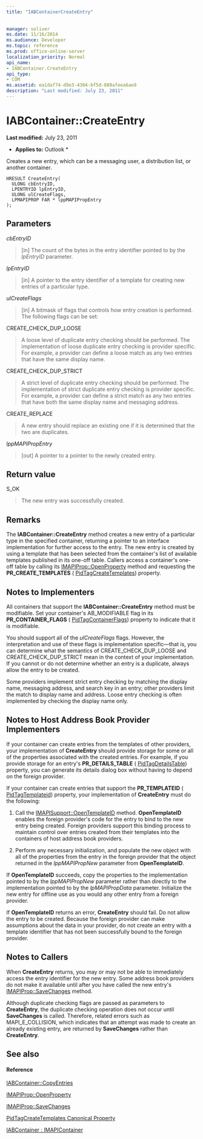 ```yaml
---
title: "IABContainerCreateEntry"
 
 
manager: soliver
ms.date: 11/16/2014
ms.audience: Developer
ms.topic: reference
ms.prod: office-online-server
localization_priority: Normal
api_name:
- IABContainer.CreateEntry
api_type:
- COM
ms.assetid: ea1daf74-d9e3-4304-bf5d-889afeea6ae9
description: "Last modified: July 23, 2011"
---
```


# IABContainer::CreateEntry

 **Last modified:** July 23, 2011 
  
 * **Applies to:** Outlook * 
  
Creates a new entry, which can be a messaging user, a distribution list, or another container.
  
```
HRESULT CreateEntry(
  ULONG cbEntryID,
  LPENTRYID lpEntryID,
  ULONG ulCreateFlags,
  LPMAPIPROP FAR * lppMAPIPropEntry
);
```

## Parameters

 _cbEntryID_
  
> [in] The count of the bytes in the entry identifier pointed to by the  _lpEntryID_ parameter. 
    
 _lpEntryID_
  
> [in] A pointer to the entry identifier of a template for creating new entries of a particular type. 
    
 _ulCreateFlags_
  
> [in] A bitmask of flags that controls how entry creation is performed. The following flags can be set:
    
CREATE_CHECK_DUP_LOOSE 
  
> A loose level of duplicate entry checking should be performed. The implementation of loose duplicate entry checking is provider specific. For example, a provider can define a loose match as any two entries that have the same display name.
    
CREATE_CHECK_DUP_STRICT 
  
> A strict level of duplicate entry checking should be performed. The implementation of strict duplicate entry checking is provider specific. For example, a provider can define a strict match as any two entries that have both the same display name and messaging address.
    
CREATE_REPLACE 
  
> A new entry should replace an existing one if it is determined that the two are duplicates.
    
 _lppMAPIPropEntry_
  
> [out] A pointer to a pointer to the newly created entry.
    
## Return value

S_OK 
  
> The new entry was successfully created.
    
## Remarks

The **IABContainer::CreateEntry** method creates a new entry of a particular type in the specified container, returning a pointer to an interface implementation for further access to the entry. The new entry is created by using a template that has been selected from the container's list of available templates published in its one-off table. Callers access a container's one-off table by calling its [IMAPIProp::OpenProperty](imapiprop-openproperty.md) method and requesting the **PR_CREATE_TEMPLATES** ( [PidTagCreateTemplates](pidtagcreatetemplates-canonical-property.md)) property. 
  
## Notes to Implementers

All containers that support the **IABContainer::CreateEntry** method must be modifiable. Set your container's AB_MODIFIABLE flag in its **PR_CONTAINER_FLAGS** ( [PidTagContainerFlags](pidtagcontainerflags-canonical-property.md)) property to indicate that it is modifiable. 
  
You should support all of the  _ulCreateFlags_ flags. However, the interpretation and use of these flags is implementation specific—that is, you can determine what the semantics of CREATE_CHECK_DUP_LOOSE and CREATE_CHECK_DUP_STRICT mean in the context of your implementation. If you cannot or do not determine whether an entry is a duplicate, always allow the entry to be created. 
  
Some providers implement strict entry checking by matching the display name, messaging address, and search key in an entry; other providers limit the match to display name and address. Loose entry checking is often implemented by checking the display name only. 
  
## Notes to Host Address Book Provider Implementers

If your container can create entries from the templates of other providers, your implementation of **CreateEntry** should provide storage for some or all of the properties associated with the created entries. For example, if you provide storage for an entry's **PR_DETAILS_TABLE** ( [PidTagDetailsTable](pidtagdetailstable-canonical-property.md)) property, you can generate its details dialog box without having to depend on the foreign provider. 
  
If your container can create entries that support the **PR_TEMPLATEID** ( [PidTagTemplateid](pidtagtemplateid-canonical-property.md)) property, your implementation of **CreateEntry** must do the following: 
  
1. Call the [IMAPISupport::OpenTemplateID](imapisupport-opentemplateid.md) method. **OpenTemplateID** enables the foreign provider's code for the entry to bind to the new entry being created. Foreign providers support this binding process to maintain control over entries created from their templates into the containers of host address book providers. 
    
2. Perform any necessary initialization, and populate the new object with all of the properties from the entry in the foreign provider that the object returned in the  _lppMAPIPropNew_ parameter from **OpenTemplateID**.
    
If **OpenTemplateID** succeeds, copy the properties to the implementation pointed to by the  _lppMAPIPropNew_ parameter rather than directly to the implementation pointed to by the  _lpMAPIPropData_ parameter. Initialize the new entry for offline use as you would any other entry from a foreign provider. 
  
If **OpenTemplateID** returns an error, **CreateEntry** should fail. Do not allow the entry to be created. Because the foreign provider can make assumptions about the data in your provider, do not create an entry with a template identifier that has not been successfully bound to the foreign provider. 
  
## Notes to Callers

When **CreateEntry** returns, you may or may not be able to immediately access the entry identifier for the new entry. Some address book providers do not make it available until after you have called the new entry's [IMAPIProp::SaveChanges](imapiprop-savechanges.md) method. 
  
Although duplicate checking flags are passed as parameters to **CreateEntry**, the duplicate checking operation does not occur until **SaveChanges** is called. Therefore, related errors such as MAPI_E_COLLISION, which indicates that an attempt was made to create an already existing entry, are returned by **SaveChanges** rather than **CreateEntry**.
  
## See also

#### Reference

[IABContainer::CopyEntries](iabcontainer-copyentries.md)
  
[IMAPIProp::OpenProperty](imapiprop-openproperty.md)
  
[IMAPIProp::SaveChanges](imapiprop-savechanges.md)
  
[PidTagCreateTemplates Canonical Property](pidtagcreatetemplates-canonical-property.md)
  
[IABContainer : IMAPIContainer](iabcontainerimapicontainer.md)

